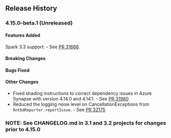 ## Release History

### 4.15.0-beta.1 (Unreleased)


#### Features Added
Spark 3.3 support: - See [PR 31666](https://github.com/Azure/azure-sdk-for-java/pull/31666).
#### Breaking Changes

#### Bugs Fixed

#### Other Changes
* Fixed shading instructions to correct dependency issues in Azure Synapse with version 4.14.0 and 4.14.1. - See [PR 31980](https://github.com/Azure/azure-sdk-for-java/pull/31980)
* Reduced the logging noise level on CancellationExceptions from `RntbdReporter.reportIssue`. - See [PR 32175](https://github.com/Azure/azure-sdk-for-java/pull/32175)

### NOTE: See CHANGELOG.md in 3.1 and 3.2 projects for changes prior to 4.15.0